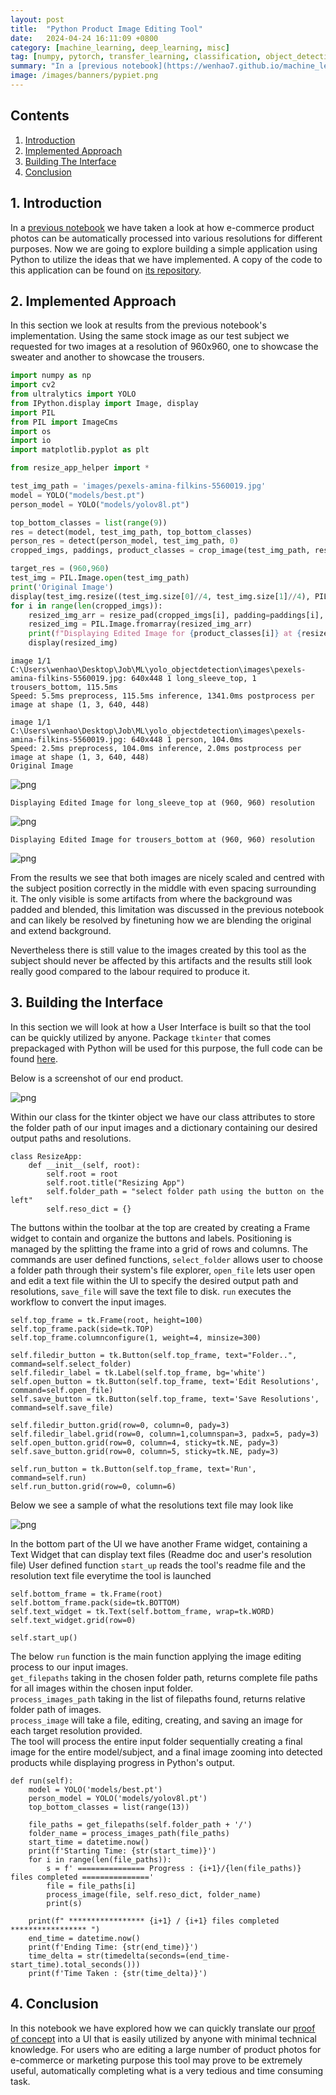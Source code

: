 ```yaml
---
layout: post
title:  "Python Product Image Editing Tool"
date:   2024-04-24 16:11:09 +0800
category: [machine_learning, deep_learning, misc]
tag: [numpy, pytorch, transfer_learning, classification, object_detection, computer_vision, automation, featured]
summary: "In a [previous notebook](https://wenhao7.github.io/machine_learning/deep_learning/misc/2024/04/22/object_detection_poc.html) we have taken a look at how e-commerce product photos can be automatically processed into various resolutions for different purposes. Now we are going to explore building a simple application using Python to utilize the ideas that we have implemented. A copy of the code to this application can be found on [its repository](https://github.com/wenhao7/PyPIET/tree/main)."
image: /images/banners/pypiet.png
---
```


## Contents
1. [Introduction](#1)
2. [Implemented Approach](#2)
3. [Building The Interface](#3)
4. [Conclusion](#4)

<a id='1'></a>
## 1. Introduction
In a [previous notebook](https://wenhao7.github.io/machine_learning/deep_learning/misc/2024/04/22/object_detection_poc.html) we have taken a look at how e-commerce product photos can be automatically processed into various resolutions for different purposes. Now we are going to explore building a simple application using Python to utilize the ideas that we have implemented. A copy of the code to this application can be found on [its repository](https://github.com/wenhao7/PyPIET/tree/main).

<a id='2'></a>
## 2. Implemented Approach
In this section we look at results from the previous notebook's implementation. Using the same stock image as our test subject we requested for two images at a resolution of 960x960, one to showcase the sweater and another to showcase the trousers.


```python
import numpy as np
import cv2
from ultralytics import YOLO
from IPython.display import Image, display
import PIL
from PIL import ImageCms
import os
import io
import matplotlib.pyplot as plt

from resize_app_helper import *
```


```python
test_img_path = 'images/pexels-amina-filkins-5560019.jpg'
model = YOLO("models/best.pt")
person_model = YOLO("models/yolov8l.pt")

top_bottom_classes = list(range(9))
res = detect(model, test_img_path, top_bottom_classes)
person_res = detect(person_model, test_img_path, 0)
cropped_imgs, paddings, product_classes = crop_image(test_img_path, res, person_res=person_res)

target_res = (960,960)
test_img = PIL.Image.open(test_img_path)
print('Original Image')
display(test_img.resize((test_img.size[0]//4, test_img.size[1]//4), PIL.Image.LANCZOS))
for i in range(len(cropped_imgs)):
    resized_img_arr = resize_pad(cropped_imgs[i], padding=paddings[i], target_res=target_res, product_class=product_classes[i])
    resized_img = PIL.Image.fromarray(resized_img_arr)
    print(f"Displaying Edited Image for {product_classes[i]} at {resized_img.size} resolution")
    display(resized_img)
```

    
    image 1/1 C:\Users\wenhao\Desktop\Job\ML\yolo_objectdetection\images\pexels-amina-filkins-5560019.jpg: 640x448 1 long_sleeve_top, 1 trousers_bottom, 115.5ms
    Speed: 5.5ms preprocess, 115.5ms inference, 1341.0ms postprocess per image at shape (1, 3, 640, 448)
    
    image 1/1 C:\Users\wenhao\Desktop\Job\ML\yolo_objectdetection\images\pexels-amina-filkins-5560019.jpg: 640x448 1 person, 104.0ms
    Speed: 2.5ms preprocess, 104.0ms inference, 2.0ms postprocess per image at shape (1, 3, 640, 448)
    Original Image
    


    
![png](/images/pypiet/output_2_1.png)
    


    Displaying Edited Image for long_sleeve_top at (960, 960) resolution
    


    
![png](/images/pypiet/output_2_3.png)
    


    Displaying Edited Image for trousers_bottom at (960, 960) resolution
    


    
![png](/images/pypiet/output_2_5.png)
    


From the results we see that both images are nicely scaled and centred with the subject position correctly in the middle with even spacing surrounding it. The only visible is some artifacts from where the background was padded and blended, this limitation was discussed in the previous notebook and can likely be resolved by finetuning how we are blending the original and extend background. 

Nevertheless there is still value to the images created by this tool as the subject should never be affected by this artifacts and the results still look really good compared to the labour required to produce it.

<a id='3'></a>
## 3. Building the Interface
In this section we will look at how a User Interface is built so that the tool can be quickly utilized by anyone. Package `tkinter` that comes prepackaged with Python will be used for this purpose, the full code can be found [here](https://github.com/wenhao7/PyPIET/blob/main/main.py).

Below is a screenshot of our end product.

![png](/images/pypiet/ui_ss.PNG)

Within our class for the tkinter object we have our class attributes to store the folder path of our input images and a dictionary containing our desired output paths and resolutions.

    class ResizeApp:
        def __init__(self, root):
            self.root = root
            self.root.title("Resizing App")
            self.folder_path = "select folder path using the button on the left"
            self.reso_dict = {}
            
The buttons within the toolbar at the top are created by creating a Frame widget to contain and organize the buttons and labels. Positioning is managed by the splitting the frame into a grid of rows and columns. The commands are user defined functions, `select_folder` allows user to choose a folder path through their system's file explorer, `open_file` lets user open and edit a text file within the UI to specify the desired output path and resolutions, `save_file` will save the text file to disk. `run` executes the workflow to convert the input images.

    self.top_frame = tk.Frame(root, height=100)
    self.top_frame.pack(side=tk.TOP)
    self.top_frame.columnconfigure(1, weight=4, minsize=300)

    self.filedir_button = tk.Button(self.top_frame, text="Folder..", command=self.select_folder)
    self.filedir_label = tk.Label(self.top_frame, bg='white')
    self.open_button = tk.Button(self.top_frame, text='Edit Resolutions', command=self.open_file)
    self.save_button = tk.Button(self.top_frame, text='Save Resolutions', command=self.save_file)

    self.filedir_button.grid(row=0, column=0, pady=3)
    self.filedir_label.grid(row=0, column=1,columnspan=3, padx=5, pady=3)
    self.open_button.grid(row=0, column=4, sticky=tk.NE, pady=3)
    self.save_button.grid(row=0, column=5, sticky=tk.NE, pady=3)

    self.run_button = tk.Button(self.top_frame, text='Run', command=self.run)
    self.run_button.grid(row=0, column=6)
    
Below we see a sample of what the resolutions text file may look like

![png](/images/pypiet/ui_reso.PNG)

In the bottom part of the UI we have another Frame widget, containing a Text Widget that can display text files (Readme doc and user's resolution file)
User defined function `start_up` reads the tool's readme file and the resolution text file everytime the tool is launched

    self.bottom_frame = tk.Frame(root)
    self.bottom_frame.pack(side=tk.BOTTOM)
    self.text_widget = tk.Text(self.bottom_frame, wrap=tk.WORD)
    self.text_widget.grid(row=0)  

    self.start_up()
    
The below `run` function is the main function applying the image editing process to our input images.<br>
`get_filepaths` taking in the chosen folder path, returns complete file paths for all images within the chosen input folder.<br>
`process_images_path` taking in the list of filepaths found, returns relative folder path of images.<br>
`process_image` will take a file, editing, creating, and saving an image for each target resolution provided.<br>
The tool will process the entire input folder sequentially creating a final image for the entire model/subject, and a final image zooming into detected products while displaying progress in Python's output.

    def run(self):
        model = YOLO('models/best.pt')
        person_model = YOLO('models/yolov8l.pt')
        top_bottom_classes = list(range(13))
        
        file_paths = get_filepaths(self.folder_path + '/')
        folder_name = process_images_path(file_paths)
        start_time = datetime.now()
        print(f'Starting Time: {str(start_time)}')
        for i in range(len(file_paths)):
            s = f' =============== Progress : {i+1}/{len(file_paths)} files completed ==============='
            file = file_paths[i]
            process_image(file, self.reso_dict, folder_name)
            print(s)
            
        print(f" ***************** {i+1} / {i+1} files completed ***************** ")
        end_time = datetime.now()
        print(f'Ending Time: {str(end_time)}')
        time_delta = str(timedelta(seconds=(end_time-start_time).total_seconds()))
        print(f'Time Taken : {str(time_delta)}')
        
        
<a id='4'></a>
## 4. Conclusion
In this notebook we have explored how we can quickly translate our [proof of concept](https://wenhao7.github.io/machine_learning/deep_learning/misc/2024/04/22/object_detection_poc.html) into a UI that is easily utilized by anyone with minimal technical knowledge. For users who are editing a large number of product photos for e-commerce or marketing purpose this tool may prove to be extremely useful, automatically completing what is a very tedious and time consuming task.
